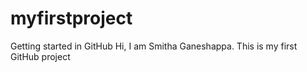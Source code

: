 # myfirstproject
Getting started in GitHub
Hi, I am Smitha Ganeshappa. This is my first GitHub project
